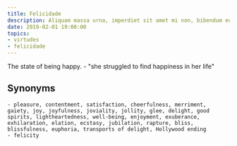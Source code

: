 ```yaml
---
title: Felicidade
description: Aliquam massa urna, imperdiet sit amet mi non, bibendum euismod est.
date: 2019-02-01 19:00:00
topics: 
- virtudes
- felicidade
---
```


The state of being happy.
	- "she struggled to find happiness in her life"

## Synonyms
	- pleasure, contentment, satisfaction, cheerfulness, merriment, gaiety, joy, joyfulness, joviality, jollity, glee, delight, good spirits, lightheartedness, well-being, enjoyment, exuberance, exhilaration, elation, ecstasy, jubilation, rapture, bliss, blissfulness, euphoria, transports of delight, Hollywood ending
	- felicity

